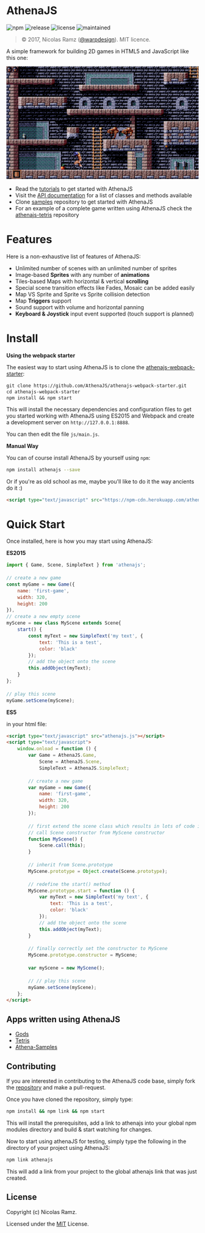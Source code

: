 # AthenaJS

![npm](https://img.shields.io/npm/v/athenajs.svg)
![release](https://img.shields.io/github/release/athenajs/athenajs.svg)
![license](http://img.shields.io/npm/l/athenajs.svg)
![maintained](https://img.shields.io/maintenance/yes/2017.svg)

> &copy; 2017, Nicolas Ramz ([@warpdesign](https://www.github.com/warpdesign)). MIT licence.

A simple framework for building 2D games in HTML5 and JavaScript like this one:

[![Gods](https://raw.githubusercontent.com/AthenaJS/athenajs/docs/img/gods.png)](https://athenajs.github.io/athenajs-gods/)

- Read the [tutorials](https://athenajs.github.io/athenajs-documentation/?content=start) to get started with AthenaJS
- Visit the [API documentation](https://athenajs.github.io/athenajs-documentation/) for a list of classes and methods available
- Clone [samples](https://github.com/AthenaJS/athenajs-samples) repository to get started with AthenaJS
- For an example of a complete game written using AthenaJS check the [athenajs-tetris](https://github.com/AthenaJS/athenajs-tetris) repository

# Features

 Here is a non-exhaustive list of features of AthenaJS:

 - Unlimited number of scenes with an unlimited number of sprites
 - Image-based **Sprites** with any number of **animations**
 - Tiles-based Maps with horizontal & vertical **scrolling**
 - Special scene transition effects like Fades, Mosaic can be added easily
 - Map VS Sprite and Sprite vs Sprite collision detection
 - Map **Triggers** support
 - Sound support with volume and horizontal panning
 - **Keyboard & Joystick** input event supported (touch support is planned)

# Install

**Using the webpack starter**

The easiest way to start using AthenaJS is to clone the [athenajs-webpack-starter](https://github.com/AthenaJS/athenajs-webpack-starter):

```
git clone https://github.com/AthenaJS/athenajs-webpack-starter.git
cd athenajs-webpack-starter
npm install && npm start
```

This will install the necessary dependencies and configuration files to get you started working with AthenaJS using ES2015 and Webpack and create a development server on `http://127.0.0.1:8888`.

You can then edit the file `js/main.js`.

**Manual Way**

You can of course install AthenaJS by yourself using `npm`:

```bash
npm install athenajs --save
```

Or if you're as old school as me, maybe you'll like to do it the way ancients do it :)

```html
<script type="text/javascript" src="https://npm-cdn.herokuapp.com/athenajs@0.1.0/dist/athena.js"></script>
```

# Quick Start

Once installed, here is how you may start using AthenaJS:

**ES2015**

````javascript
import { Game, Scene, SimpleText } from 'athenajs';

// create a new game
const myGame = new Game({
    name: 'first-game',
    width: 320,
    height: 200
}),
// create a new empty scene
myScene = new class MyScene extends Scene{
    start() {
        const myText = new SimpleText('my text', {
            text: 'This is a test',
            color: 'black'
        });
        // add the object onto the scene
        this.addObject(myText);
    }
};

// play this scene
myGame.setScene(myScene);
````

**ES5**

in your html file:
````html
<script type="text/javascript" src="athenajs.js"></script>
<script type="text/javascript">
    window.onload = function () {
        var Game = AthenaJS.Game,
            Scene = AthenaJS.Scene,
            SimpleText = AthenaJS.SimpleText;

        // create a new game
        var myGame = new Game({
            name: 'first-game',
            width: 320,
            height: 200
        });

        // first extend the scene class which results in lots of code in Es5
        // call Scene constructor from MyScene constructor
        function MyScene() {
            Scene.call(this);
        }

        // inherit from Scene.prototype
        MyScene.prototype = Object.create(Scene.prototype);

        // redefine the start() method
        MyScene.prototype.start = function () {
            var myText = new SimpleText('my text', {
                text: 'This is a test',
                color: 'black'
            });
            // add the object onto the scene
            this.addObject(myText);
        }

        // finally correctly set the constructor to MyScene
        MyScene.prototype.constructor = MyScene;

        var myScene = new MyScene();

        // // play this scene
        myGame.setScene(myScene);
    };
</script>
````

## Apps written using AthenaJS

- [Gods](https://athenajs.github.io/athenajs-gods/)
- [Tetris](https://github.com/AthenaJS/athenajs-tetris)
- [Athena-Samples](https://github.com/AthenaJS/athenajs-samples)

## Contributing

If you are interested in contributing to the AthenaJS code base, simply fork the [repository](https://www.github.com/athenajs/athenajs) and make a pull-request.

Once you have cloned the repository, simply type:

````bash
npm install && npm link && npm start
````

This will install the prerequisites, add a link to athenajs into your global npm modules directory and build & start watching for changes.

Now to start using athenaJS for testing, simply type the following in the directory of your project using AthenaJS:

````bash
npm link athenajs
````

This will add a link from your project to the global athenajs link that was just created.

## License

Copyright (c) Nicolas Ramz.

Licensed under the [MIT](LICENSE) License.
